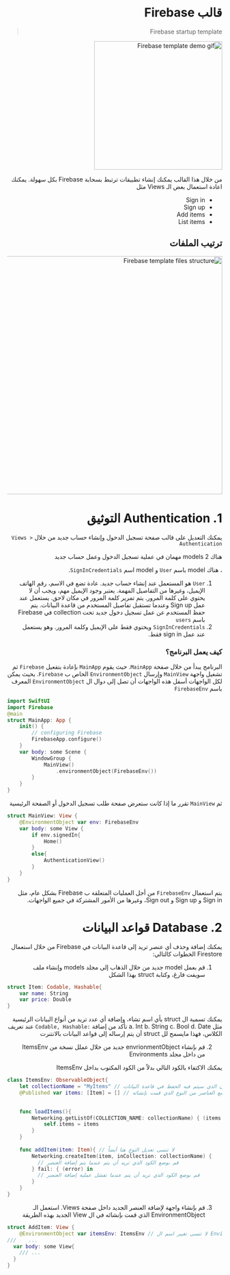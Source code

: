 <div dir="rtl">
  
# قالب Firebase 
> Firebase startup template 

<img width="300" alt="Firebase template demo gif" src="https://user-images.githubusercontent.com/8784343/103164888-ecdd9f80-4821-11eb-885c-2b84173d11e9.gif" />



من خلال هذا القالب يمكنك إنشاء تطبيقات ترتبط بسحابة Firebase بكل سهولة. يمكنك اعادة استعمال بعض الـ Views مثل
- Sign in 
- Sign up 
- Add items
- List items

## ترتيب الملفات
<img width="556" alt="Firebase template files structure" src="https://user-images.githubusercontent.com/8784343/103164641-f74a6a00-481e-11eb-99e2-5ba56f45f273.png">

# 1. Authentication التوثيق
يمكنك التعديل على قالب صفحة تسجيل الدخول وإنشاء حساب جديد من خلال 
`Views > Authentication`

هناك 2 models مهمان في عملية تسجيل الدخول وعمل حساب جديد 

، هناك model باسم `User` و model اسم `SignInCredentials`. 
1. `User` هو المستعمل عند إنشاء حساب جديد. عادة تضع في الاسم، رقم الهاتف الإيميل، وغيرها من التفاصيل المهمة.  يعتبر وجود الإيميل مهم، ويجب أن لا يحتوي على كلمة المرور. يتم تمرير كلمة المرور في مكان لاحق. يستعمل عند عمل Sign up وعندما تستقبل تفاصيل المستخدم من قاعدة البيانات. 
يتم حفظ المستخدم عن عمل تسجيل دخول جديد تحت collection في Firebase باسم `users`
2. `SignInCredentials` ويحتوي فقط على الإيميل وكلمة المرور. وهو يستعمل عند عمل sign in فقط.


### كيف يعمل البرنامج؟ 
البرنامج يبدأ من خلال صفحة `MainApp`. حيث يقوم `MainApp` بإعادة بتفعيل `Firebase` ثم تشغيل واجهة `MainView` وإرسال `EnvironmentObject` الخاص ب `Firebase`. بحيث يمكن لكل الواجهات أسفل هذه الواجهات أن تصل إلى دوال ال `EnvironmentObject` المعرف باسم `FirebaseEnv` 

<div dir="ltr">
  
```swift
import SwiftUI
import Firebase
@main
struct MainApp: App {
    init() {
        // configuring Firebase
        FirebaseApp.configure()
    }
    var body: some Scene {
        WindowGroup {
            MainView()
                .environmentObject(FirebaseEnv())
        }
    }
}
```

</div>

ثم `MainView` تقرر ما إذا كانت ستعرض صفحة طلب تسجيل الدخول أو الصفحة الرئيسية 
<div dir="ltr">
  
```swift
struct MainView: View {
    @EnvironmentObject var env: FirebaseEnv
    var body: some View {
        if env.signedIn{
            Home()
        }
        else{
            AuthenticationView()
        }
    }
}
```

</div>


يتم استعمال `FirebaseEnv` من أجل العمليات المتعلقة ب Firebase بشكل عام، مثل Sign in و Sign up و Sign out، وغيرها من الأمور المشتركة في جميع الواجهات. 


# 2. Database قواعد البيانات
يمكنك إضافة وحذف أي عنصر تريد إلى قاعدة البيانات في Firebase من خلال استعمال Firestore
الخطوات كالتالي: 
1. قم بعمل model جديد من خلال الذهاب إلى مجلد models وإنشاء ملف سويفت فارغ، وكتابة struct بهذا الشكل

<div dir="ltr">
  
```swift
struct Item: Codable, Hashable{
    var name: String
    var price: Double
}
```
</div>

يمكنك تسمية ال struct يأي اسم تشاء، وإضافة أي عدد تريد من أنواع البيانات الرئيسية مثل 
a. Int
b. String
c. Bool
d. Date
تأكد من إضافة `:Codable, Hashable` عند تعريف الكلاس، فهذا مايسمح لل struct أن يتم إرساله إلى قواعد البيانات بالانتنرت


2. قم بإنشاء envrionmentObject جديد من خلال عملل نسخة من ItemsEnv من داخل مجلد Environments 

يمكنك الاكتفاء بالكود التالي بدلاً من الكود المكتوب بداخل ItemsEnv


<div dir="ltr">
  
```swift
class ItemsEnv: ObservableObject{
    let collectionName = "MyItems" // ضع اسم للمكان الذي سيتم فيه الحفظ في قاعدة البيانات
    @Published var items: [Item] = [] // هنا تضع العناصر من النوع الذي قمت بإنشائه

    
    func loadItems(){
        Networking.getListOf(COLLECTION_NAME: collectionName) { (items: [Item]) in // تقوم هنا بتعديل النوع أيضاً 
            self.items = items
        }
    }
    
    func addItem(item: Item){ // لا تنسى تعديل النوع هنا أيضاً
        Networking.createItem(item, inCollection: collectionName) {
          // قم بوضع الكود الذي تريد أن يتم عندما يتم إضافة العنصر
        } fail: { (error) in
          // قم بوضع الكود الذي تريد أن يتم عندما تفشل عملية إضافة العنصر
        }
    }
}
```
</div>
  
  
3. قم بإنشاء واجهة لإضافة العنصر الجديد داخل صفحة Views. استعمل الـ EnvironmentObject الذي قمت بإنشائه في ال View الجديد بهذه الطريقة 


<div dir="ltr">
  
```swift
struct AddItem: View {
    @EnvironmentObject var itemsEnv: ItemsEnv // لا تنسى تغيير اسم ال Environment هنا
///    ... 
  var body: some View{
    /// ... 
  }
}
```


  
  </div>
